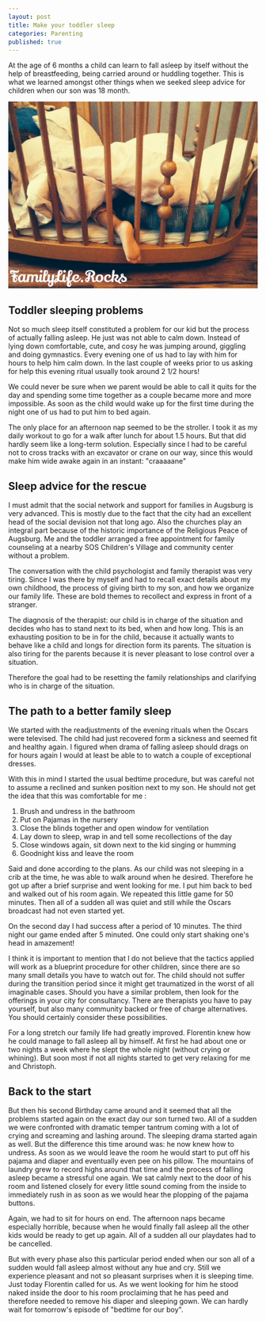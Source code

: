 ```yaml
---
layout: post
title: Make your toddler sleep
categories: Parenting
published: true
---
```


At the age of 6 months a child can learn to fall asleep by itself without the help of breastfeeding, being carried around or huddling together. This is what we learned amongst other things when we seeked sleep advice for children when our son was 18 month.

![toddler sleeping problems](/assets/img/sleeping_toddler.jpg)

## Toddler sleeping problems
Not so much sleep itself constituted a problem for our kid but the process of actually falling asleep. He just was not able to calm down. Instead of lying down comfortable, cute, and cosy he was jumping around, giggling and doing gymnastics. Every evening one of us had to lay with him for hours to help him calm down. In the last couple of  weeks prior to us asking for help this evening ritual usually took around 2 1/2 hours!

We could never be sure when we parent would be able to call it quits for the day and spending some time together as a couple became more and more impossible. As soon as the child would wake up for the first time during the night one of us had to put him to bed again.

The only place for an afternoon nap seemed to be the stroller. I took it as my daily workout to go for a walk after lunch for about 1.5 hours. But that did hardly seem like a long-term solution. Especially since I had to be careful not to cross tracks with an excavator or crane on our way, since this would make him wide awake again in an instant: "craaaaane"

## Sleep advice for the rescue
I must admit that the social network and support for families in Augsburg is very advanced. This is mostly due to the fact that the city had an excellent head of the social devision not that long ago. Also the churches play an integral part because of the historic importance of the Religious Peace of Augsburg. Me and the toddler arranged a free appointment for family counseling at a nearby SOS Children's Village and community center without a problem.

The conversation with the child psychologist and family therapist was very tiring. Since I was there by myself and had to recall exact details about my own childhood, the process of giving  birth to my son, and how we organize our family life. These are bold themes to recollect and express in front of a stranger.

The diagnosis of the therapist: our child is in charge of the situation and decides who has to stand next to its bed, when and how long. This is an exhausting position to be in for the child, because it actually wants to behave like a child and longs for direction form its parents. The situation is also tiring for the parents because it is never pleasant to lose control over a situation.

Therefore the goal had to be resetting the family relationships and clarifying who is in charge of the situation.

## The path to a better family sleep
We started with the readjustments of the evening rituals when the Oscars were televised. The child had just recovered form a sickness and seemed fit and healthy again. I figured when drama of falling asleep should drags on for hours again I would at least be able to to watch a couple of exceptional dresses.

With this in mind I started the usual bedtime procedure, but was careful not to assume a reclined and sunken position next to my son. He should not get the idea that this was comfortable for me :
1. Brush and undress in the bathroom
2. Put on Pajamas in the nursery
3. Close the blinds together and open window for ventilation
4. Lay down to sleep, wrap in and tell some recollections of the day
5. Close windows again, sit down next to the kid singing or humming
6. Goodnight kiss and leave the room

Said and done according to the plans. As our child was not sleeping in a crib at the time, he was able to walk around when he desired. Therefore he got up after a brief surprise and went looking for me. I put him back to bed and walked out of his room again. We repeated this little game for 50 minutes. Then all of a sudden all was quiet and still while the Oscars broadcast had not even started yet.

On the second day I had success after a period of 10 minutes. The third night our game ended after 5 minuted. One could only start shaking one's head in amazement!

I think it is important to mention that I do not believe that the tactics applied will work as a blueprint procedure for other children, since there are so many small details you have to watch out for. The child should not suffer during the transition period since it might get traumatized in the worst of all imaginable cases. Should you have a similar problem, then look for the offerings in your city for consultancy. There are therapists you have to pay yourself, but also many community backed or free of charge alternatives. You should certainly consider these possibilities.

For a long stretch our family life had greatly improved. Florentin knew how he could manage to fall asleep all by himself. At first he had about one or two nights a week where he slept the whole night (without crying or whining). But soon most if not all nights started to get very relaxing for me and Christoph.

## Back to the start
But then his second Birthday came around and it seemed that all the problems started again on the exact day our son turned two. All of a sudden we were confronted with dramatic temper tantrum coming with a lot of crying and screaming and lashing around. The sleeping drama started again as well. But the difference this time around was: he now knew how to undress. As soon as we would leave the room he would start to put off his pajama and diaper and eventually even pee on his pillow. The mountains of laundry grew to record highs around that time and the process of falling asleep became a stressful one again. We sat calmly next to the door of his room and listened closely for every little sound coming from the inside to immediately rush in as soon as we would hear the plopping of the pajama buttons.

Again, we had to sit for hours on end. The afternoon naps became especially horrible, because when he would finally fall asleep all the other kids would be ready to get up again. All of a sudden all our playdates had to be cancelled.

But with every phase also this particular period ended when our son all of a sudden would fall asleep almost without any hue and cry. Still we experience pleasant and not so pleasant surprises when it is sleeping time. Just today Florentin called for us. As we went looking for him he stood naked inside the door to his room proclaiming that he has peed and therefore needed to remove his diaper and sleeping gown. We can hardly wait for tomorrow's episode of "bedtime for our boy".
